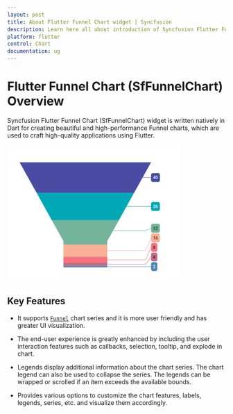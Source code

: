```yaml
---
layout: post
title: About Flutter Funnel Chart widget | Syncfusion
description: Learn here all about introduction of Syncfusion Flutter Funnel Chart (SfFunnelChart) widget, its features, and more
platform: flutter
control: Chart
documentation: ug
---
```


# Flutter Funnel Chart (SfFunnelChart) Overview

Syncfusion Flutter Funnel Chart (SfFunnelChart) widget is written natively in Dart for creating beautiful and high-performance Funnel charts, which are used to craft high-quality applications using Flutter.

  ![Overview Flutter chart](images/overview/overview_funnel.png)

## Key Features

* It supports [`Funnel`](https://www.syncfusion.com/flutter-widgets/flutter-charts/chart-types/funnel-chart) chart series and it is more user friendly and has greater UI visualization.

* The end-user experience is greatly enhanced by including the user interaction features such as callbacks, selection, tooltip, and explode in chart. 

* Legends display additional information about the chart series. The chart legend can also be used to collapse the series. The legends can be wrapped or scrolled if an item exceeds the available bounds. 

* Provides various options to customize the chart features, labels, legends, series, etc. and visualize them accordingly.
